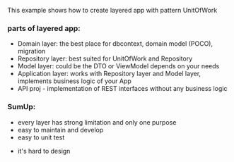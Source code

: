 This example shows how to create layered app with pattern UnitOfWork

### parts of layered app:
- Domain layer: the best place for dbcontext, domain model (POCO), migration
- Repository layer: best suited for UnitOfWork and Repository
- Model layer: could be the DTO or ViewModel depends on your needs
- Application layer: works with Repository layer and Model layer, implements business logic of your App
- API proj - implementation of REST interfaces without any business logic


### SumUp:
+ every layer has strong limitation and only one purpose
+ easy to maintain and develop
+ easy to unit test
- it's hard to design